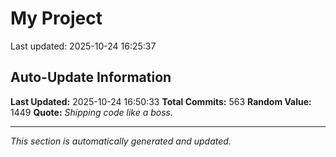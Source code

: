 # My Project


Last updated: 2025-10-24 16:25:37


























































































































































































































































































































































































































































































































































































































































































































































































































































































































































































## Auto-Update Information

**Last Updated:** 2025-10-24 16:50:33
**Total Commits:** 563
**Random Value:** 1449
**Quote:** _Shipping code like a boss._

---
_This section is automatically generated and updated._